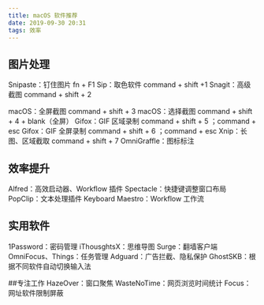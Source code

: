 ```yaml
---
title: macOS 软件推荐 
date: 2019-09-30 20:31
tags: 效率
---
```


## 图片处理 
Snipaste：钉住图片 fn + F1
Sip：取色软件 command + shift +1
Snagit：高级截图 command + shift + 2

<!-- more -->

macOS：全屏截图 command + shift + 3
macOS：选择截图 command + shift + 4 + blank（全屏）
Gifox：GIF 区域录制 command + shift + 5 ；command + esc
Gifox：GIF 全屏录制 command + shift + 6 ；command + esc
Xnip：长图、区域截取 command + shift + 7
OmniGraffle：图标标注

## 效率提升
Alfred：高效启动器、Workflow 插件
Spectacle：快捷键调整窗口布局
PopClip：文本处理插件
Keyboard Maestro：Workflow 工作流

## 实用软件
1Password：密码管理
iThousghtsX：思维导图
Surge：翻墙客户端
OmniFocus、Things：任务管理
Adguard：广告拦截、隐私保护
GhostSKB：根据不同软件自动切换输入法

##专注工作
HazeOver：窗口聚焦
WasteNoTime：网页浏览时间统计
Focus：网址软件限制屏蔽
